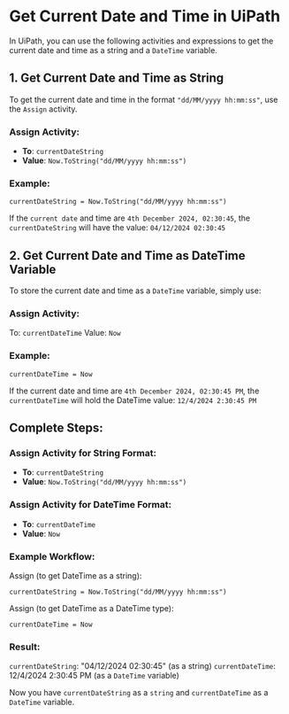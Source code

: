 # Get Current Date and Time in UiPath

In UiPath, you can use the following activities and expressions to get the current date and time as a string and a `DateTime` variable.

## 1. Get Current Date and Time as String

To get the current date and time in the format `"dd/MM/yyyy hh:mm:ss"`, use the `Assign` activity.

### Assign Activity:
- **To**: `currentDateString`
- **Value**: `Now.ToString("dd/MM/yyyy hh:mm:ss")`

### Example:
```
currentDateString = Now.ToString("dd/MM/yyyy hh:mm:ss")
```

If the `current date` and time are `4th December 2024, 02:30:45`, the `currentDateString` will have the value:
`04/12/2024 02:30:45`


## 2. Get Current Date and Time as DateTime Variable
To store the current date and time as a `DateTime` variable, simply use:

### Assign Activity:
To: `currentDateTime`
Value: `Now`
### Example:
```
currentDateTime = Now
```

If the current date and time are `4th December 2024, 02:30:45 PM`, the `currentDateTime` will hold the DateTime value:
`12/4/2024 2:30:45 PM`

## Complete Steps:
### Assign Activity for String Format:
- **To**: `currentDateString`
- **Value**: `Now.ToString("dd/MM/yyyy hh:mm:ss")`

### Assign Activity for DateTime Format:
- **To**: `currentDateTime`
- **Value**: `Now`

### Example Workflow:

Assign (to get DateTime as a string):
```
currentDateString = Now.ToString("dd/MM/yyyy hh:mm:ss")
```
Assign (to get DateTime as a DateTime type):
```
currentDateTime = Now
```

### Result:

`currentDateString`: "04/12/2024 02:30:45" (as a string)
`currentDateTime`: 12/4/2024 2:30:45 PM (as a `DateTime` variable)

Now you have `currentDateString` as a `string` and `currentDateTime` as a `DateTime` variable.
